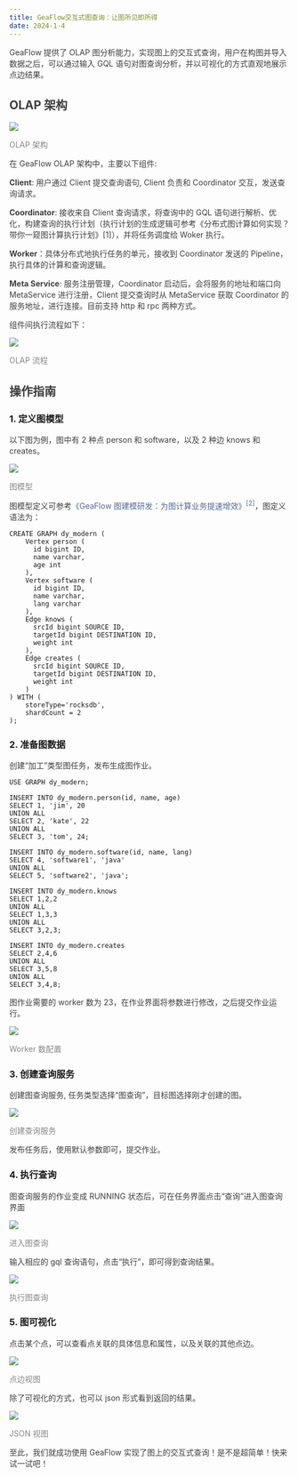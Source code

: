 ```yaml
---
title: GeaFlow交互式图查询：让图所见即所得
date: 2024-1-4
---
```


<font style="color:rgb(63, 63, 63);">GeaFlow 提供了 OLAP 图分析能力，实现图上的交互式查询，用户在构图并导入数据之后，可以通过输入 GQL 语句对图查询分析，并以可视化的方式直观地展示点边结果。  
</font>

<!-- truncate -->

## <font style="color:rgb(63, 63, 63);">OLAP 架构</font>

![](/graph/1756793183950-2d44a88b-b840-49f1-998f-c883fc7ceb09.webp)

<font style="color:rgb(136, 136, 136);">OLAP 架构</font>

<font style="color:rgb(63, 63, 63);">在 GeaFlow OLAP 架构中，主要以下组件:</font>

**<font style="color:rgb(63, 63, 63);">Client</font>**<font style="color:rgb(63, 63, 63);">: 用户通过 Client 提交查询语句, Client 负责和 Coordinator 交互，发送查询请求。</font>

**<font style="color:rgb(63, 63, 63);">Coordinator</font>**<font style="color:rgb(63, 63, 63);">: 接收来自 Client 查询请求，将查询中的 GQL 语句进行解析、优化，构建查询的执行计划（执行计划的生成逻辑可参考《分布式图计算如何实现？带你一窥图计算执行计划》[1]），并将任务调度给 Woker 执行。</font>

**<font style="color:rgb(63, 63, 63);">Worker</font>**<font style="color:rgb(63, 63, 63);">：具体分布式地执行任务的单元，接收到 Coordinator 发送的 Pipeline，执行具体的计算和查询逻辑。</font>

**<font style="color:rgb(63, 63, 63);">Meta Service</font>**<font style="color:rgb(63, 63, 63);">: 服务注册管理，Coordinator 启动后，会将服务的地址和端口向 MetaService 进行注册，Client 提交查询时从 MetaService 获取 Coordinator 的服务地址，进行连接。目前支持 http 和 rpc 两种方式。</font>

<font style="color:rgb(63, 63, 63);">组件间执行流程如下：</font>

![](/graph/1756793184025-3b077813-e7af-45d2-8ead-e5764bddf94f.webp)

<font style="color:rgb(136, 136, 136);">OLAP 流程</font>

## <font style="color:rgb(63, 63, 63);">操作指南</font>

### 1. 定义图模型

<font style="color:rgb(63, 63, 63);">以下图为例，图中有 2 种点 person 和 software，以及 2 种边 knows 和 creates。</font>

![](/graph/1756793183977-5952392b-e986-470e-9636-15b7737547a8.webp)

<font style="color:rgb(136, 136, 136);">图模型</font>

<font style="color:rgb(63, 63, 63);">图模型定义可参考</font><font style="color:rgb(87, 107, 149);">《GeaFlow 图建模研发：为图计算业务提速增效》</font><sup><font style="color:rgb(87, 107, 149);">[2]</font></sup><font style="color:rgb(63, 63, 63);">，图定义语法为：</font>

```plain
CREATE GRAPH dy_modern (
    Vertex person (
      id bigint ID,
      name varchar,
      age int
    ),
    Vertex software (
      id bigint ID,
      name varchar,
      lang varchar
    ),
    Edge knows (
      srcId bigint SOURCE ID,
      targetId bigint DESTINATION ID,
      weight int
    ),
    Edge creates (
      srcId bigint SOURCE ID,
      targetId bigint DESTINATION ID,
      weight int
    )
) WITH (
    storeType='rocksdb',
    shardCount = 2
);
```

### 2. 准备图数据

<font style="color:rgb(63, 63, 63);">创建“加工”类型图任务，发布生成图作业。</font>

```plain
USE GRAPH dy_modern;

INSERT INTO dy_modern.person(id, name, age)
SELECT 1, 'jim', 20
UNION ALL
SELECT 2, 'kate', 22
UNION ALL
SELECT 3, 'tom', 24;

INSERT INTO dy_modern.software(id, name, lang)
SELECT 4, 'software1', 'java'
UNION ALL
SELECT 5, 'software2', 'java';

INSERT INTO dy_modern.knows
SELECT 1,2,2
UNION ALL
SELECT 1,3,3
UNION ALL
SELECT 3,2,3;

INSERT INTO dy_modern.creates
SELECT 2,4,6
UNION ALL
SELECT 3,5,8
UNION ALL
SELECT 3,4,8;
```

<font style="color:rgb(63, 63, 63);">图作业需要的 worker 数为 23，在作业界面将参数进行修改，之后提交作业运行。</font>

![](/graph/1756793183977-6437fe99-797d-470b-812f-bd48a39cd685.webp)

<font style="color:rgb(136, 136, 136);">Worker 数配置</font>

### 3. 创建查询服务

<font style="color:rgb(63, 63, 63);">创建图查询服务, 任务类型选择“图查询”，目标图选择刚才创建的图。</font>

![](/graph/1756793184030-ee4463dc-9aeb-4fd1-beb6-0cdfd088d8ce.webp)

<font style="color:rgb(136, 136, 136);">创建查询服务</font>

<font style="color:rgb(63, 63, 63);">发布任务后，使用默认参数即可，提交作业。</font>

### 4. 执行查询

<font style="color:rgb(63, 63, 63);">图查询服务的作业变成 RUNNING 状态后，可在任务界面点击“查询”进入图查询界面</font>

![](/graph/1756793184729-9360feab-ba39-4c29-b1a7-2fe1c863a0b2.png)

<font style="color:rgb(136, 136, 136);">进入图查询</font>

<font style="color:rgb(63, 63, 63);">输入相应的 gql 查询语句，点击“执行”，即可得到查询结果。</font>

![](/graph/1756793184848-b374e007-b237-48fe-b346-5b5b9c8c09cd.webp)

<font style="color:rgb(136, 136, 136);">执行图查询</font>

### 5. 图可视化

<font style="color:rgb(63, 63, 63);">点击某个点，可以查看点关联的具体信息和属性，以及关联的其他点边。</font>

![](/graph/1756793184816-f3a57b58-9324-4dc3-9c52-f7e1b6bee163.png)

<font style="color:rgb(136, 136, 136);">点边视图</font>

<font style="color:rgb(63, 63, 63);">除了可视化的方式，也可以 json 形式看到返回的结果。</font>

![](/graph/1756793184833-dd7ab588-8ff3-480f-9b96-d0aaadc23d30.png)

<font style="color:rgb(136, 136, 136);">JSON 视图</font>

<font style="color:rgb(63, 63, 63);">至此，我们就成功使用 GeaFlow 实现了图上的交互式查询！是不是超简单！快来试一试吧！</font>

